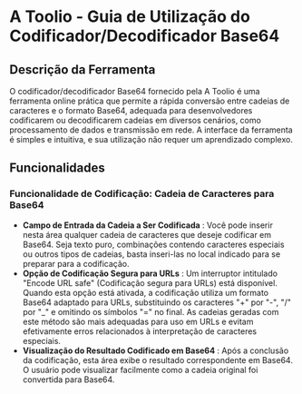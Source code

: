 # A Toolio - Guia de Utilização do Codificador/Decodificador Base64

## Descrição da Ferramenta

O codificador/decodificador Base64 fornecido pela A Toolio é uma ferramenta online prática que permite a rápida conversão entre cadeias de caracteres e o formato Base64, adequada para desenvolvedores codificarem ou decodificarem cadeias em diversos cenários, como processamento de dados e transmissão em rede. A interface da ferramenta é simples e intuitiva, e sua utilização não requer um aprendizado complexo.

## Funcionalidades

### Funcionalidade de Codificação: Cadeia de Caracteres para Base64

* **Campo de Entrada da Cadeia a Ser Codificada** : Você pode inserir nesta área qualquer cadeia de caracteres que deseje codificar em Base64. Seja texto puro, combinações contendo caracteres especiais ou outros tipos de cadeias, basta inseri-las no local indicado para se preparar para a codificação.
* **Opção de Codificação Segura para URLs** : Um interruptor intitulado "Encode URL safe" (Codificação segura para URLs) está disponível. Quando esta opção está ativada, a codificação utiliza um formato Base64 adaptado para URLs, substituindo os caracteres "+" por "-", "/" por "_" e omitindo os símbolos "=" no final. As cadeias geradas com este método são mais adequadas para uso em URLs e evitam efetivamente erros relacionados à interpretação de caracteres especiais.
* **Visualização do Resultado Codificado em Base64** : Após a conclusão da codificação, esta área exibe o resultado correspondente em Base64. O usuário pode visualizar facilmente como a cadeia original foi convertida para Base64.